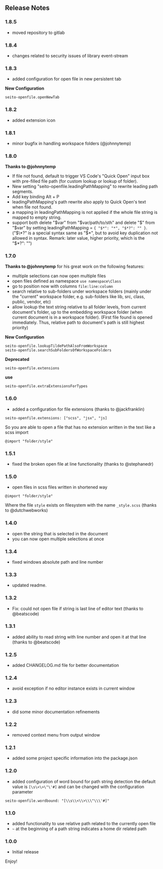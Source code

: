 ## Release Notes

### 1.8.5
- moved repository to gitlab

### 1.8.4
- changes related to security issues of library event-stream

### 1.8.3
- added configuration for open file in new persistent tab

**New Configuration**
```
seito-openfile.openNewTab
```

### 1.8.2
- added extension icon

### 1.8.1
- minor bugfix in handling workspace folders (@johnnytemp)

### 1.8.0

**Thanks to @johnnytemp**
- If file not found, default to trigger VS Code's "Quick Open" input box with pre-filled file path (for custom lookup or lookup of folder).
- New setting "seito-openfile.leadingPathMapping" to rewrite leading path segments.
- Add key binding Alt + P
- leadingPathMapping's path rewrite also apply to Quick Open's text when file not found.
- a mapping in leadingPathMapping is not applied if the whole file string is mapped to empty string.
- support both delete "$var" from "$var/path/to/sth" and delete "$" from "$var" by setting leadingPathMapping = `{ "$*": "*", "$*?": "" }`. ("$\*?" is a special syntax same as "$\*", but to avoid key duplication not allowed in syntax. Remark: later value, higher priority, which is the "$\*?": "")


### 1.7.0

**Thanks to @johnnytemp** for his great work on the following features:
- multiple selections can now open multiple files
- open files defined as namespace ```use namespace\Class```
- go to position now with columns ```file:line:column```
- search relative to sub-folders under workspace folders (mainly under the "current" workspace folder, e.g. sub-folders like lib, src, class, public, vendor, etc)
- allow lookup the text string relative to all folder levels, from current document's folder, up to the embedding workspace folder (when current document is in a workspace folder).
(First file found is opened immediately. Thus, relative path to document's path is still highest priority)

**New Configuration**
```
seito-openfile.lookupTildePathAlsoFromWorkspace
seito-openfile.searchSubFoldersOfWorkspaceFolders
```

**Deprecated**
```
seito-openfile.extensions
```
**use** 
```
seito-openfile.extraExtensionsForTypes
```

### 1.6.0

- added a configuration for file extensions (thanks to @jackfranklin)
```
seito-openfile.extensions: ["scss", "jsx", "js]
```
  So you are able to open a file that has no extension written in the text like a scss import
```
@import "folder/style"
```

### 1.5.1

- fixed the broken open file at line functionality (thanks to @stephanedr)

### 1.5.0

- open files in scss files written in shortened way
```
@import "folder/style"
```
Where the file ```style``` exists on filesystem with the name ```_style.scss``` (thanks to @dutchwebworks)

### 1.4.0

- open the string that is selected in the document
- you can now open multiple selections at once

### 1.3.4

- fixed windows absolute path and line number

### 1.3.3

- updated readme.

### 1.3.2

- Fix: could not open file if string is last line of editor text (thanks to @beatscode)

### 1.3.1

- added ability to read string with line number and open it at that line (thanks to @beatscode)

### 1.2.5

- added CHANGELOG.md file for better documentation

### 1.2.4

- avoid exception if no editor instance exists in current window

### 1.2.3

- did some minor documentation refinements

### 1.2.2

- removed context menu from output window

### 1.2.1

- added some project specific information into the package.json

### 1.2.0

- added configuration of word bound for path string detection
the default value is ```[\s\<\>\"\'#]``` and can be changed with the configuration parameter
```
seito-openfile.wordbound: "[\\s\\<\\>\\\"\\\'#]"
```

### 1.1.0

- added functionality to use relative path related to the currently open file
- ```~``` at the beginning of a path string indicates a home dir related path

### 1.0.0

- Initial release


Enjoy!